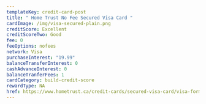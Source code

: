 ```yaml
---
templateKey: credit-card-post
title: " Home Trust No Fee Secured Visa Card "
cardImage: /img/visa-secured-plain.png
creditScore: Excellent
creditScoreTwo: Good
fee: 0
feeOptions: nofees
network: Visa
purchaseInterest: "19.99"
balanceTransferInterest: 0
cashAdvanceInterest: 0
balanceTranferFees: 1
cardCategory: build-credit-score
rewardType: NA
href: https://www.hometrust.ca/credit-cards/secured-visa-card/visa-form/?product=nofee&referrer=2241355
---
```

